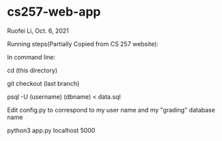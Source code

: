 # cs257-web-app
Ruofei Li, Oct. 6, 2021


Running steps(Partially Copied from CS 257 website):

In command line:

cd (this directory)

git checkout (last branch)

psql -U (username) (dbname) < data.sql

Edit config.py to correspond to my user name and my "grading" database name

python3 app.py localhost 5000
